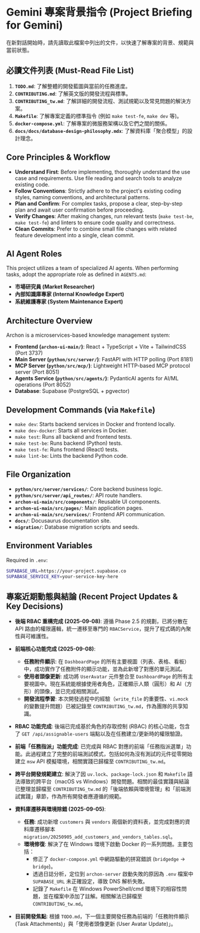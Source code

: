 # Gemini 專案背景指令 (Project Briefing for Gemini)

在新對話開始時，請先讀取此檔案中列出的文件，以快速了解專案的背景、規範與當前狀態。

## 必讀文件列表 (Must-Read File List)

1.  **`TODO.md`**: 了解整體的開發藍圖與當前的任務進度。
2.  **`CONTRIBUTING.md`**: 了解英文版的開發流程與標準。
3.  **`CONTRIBUTING_tw.md`**: 了解詳細的開發流程、測試規範以及常見問題的解決方案。
4.  **`Makefile`**: 了解專案定義的標準指令 (例如 `make test-fe`, `make dev` 等)。
5.  **`docker-compose.yml`**: 了解專案的微服務架構以及它們之間的關係。
6.  **`docs/docs/database-design-philosophy.mdx`**: 了解資料庫「聚合模型」的設計理念。

## Core Principles & Workflow

- **Understand First**: Before implementing, thoroughly understand the use case and requirements. Use file reading and search tools to analyze existing code.
- **Follow Conventions**: Strictly adhere to the project's existing coding styles, naming conventions, and architectural patterns.
- **Plan and Confirm**: For complex tasks, propose a clear, step-by-step plan and await user confirmation before proceeding.
- **Verify Changes**: After making changes, run relevant tests (`make test-be`, `make test-fe`) and linters to ensure code quality and correctness.
- **Clean Commits**: Prefer to combine small file changes with related feature development into a single, clean commit.

## AI Agent Roles

This project utilizes a team of specialized AI agents. When performing tasks, adopt the appropriate role as defined in `AGENTS.md`:

- **市場研究員 (Market Researcher)**
- **內部知識庫專家 (Internal Knowledge Expert)**
- **系統維護專家 (System Maintenance Expert)**

## Architecture Overview

Archon is a microservices-based knowledge management system:

- **Frontend (`archon-ui-main/`)**: React + TypeScript + Vite + TailwindCSS (Port 3737)
- **Main Server (`python/src/server/`)**: FastAPI with HTTP polling (Port 8181)
- **MCP Server (`python/src/mcp/`)**: Lightweight HTTP-based MCP protocol server (Port 8051)
- **Agents Service (`python/src/agents/`)**: PydanticAI agents for AI/ML operations (Port 8052)
- **Database**: Supabase (PostgreSQL + pgvector)

## Development Commands (via `Makefile`)

- `make dev`: Starts backend services in Docker and frontend locally.
- `make dev-docker`: Starts all services in Docker.
- `make test`: Runs all backend and frontend tests.
- `make test-be`: Runs backend (Python) tests.
- `make test-fe`: Runs frontend (React) tests.
- `make lint-be`: Lints the backend Python code.

## File Organization

- **`python/src/server/services/`**: Core backend business logic.
- **`python/src/server/api_routes/`**: API route handlers.
- **`archon-ui-main/src/components/`**: Reusable UI components.
- **`archon-ui-main/src/pages/`**: Main application pages.
- **`archon-ui-main/src/services/`**: Frontend API communication.
- **`docs/`**: Docusaurus documentation site.
- **`migration/`**: Database migration scripts and seeds.

## Environment Variables

Required in `.env`:

```bash
SUPABASE_URL=https://your-project.supabase.co
SUPABASE_SERVICE_KEY=your-service-key-here
```

## 專案近期動態與結論 (Recent Project Updates & Key Decisions)

- **後端 RBAC 重構完成 (2025-09-08)**: 遵循 Phase 2.5 的規劃，已將分散在 API 路由的權限邏輯，統一遷移至專門的 `RBACService`，提升了程式碼的內聚性與可維護性。

- **前端核心功能完成 (2025-09-08)**:
  - **任務附件顯示**: 在 `DashboardPage` 的所有主要視圖（列表、表格、看板）中，成功實作了任務附件的顯示功能，並為此新增了對應的單元測試。
  - **使用者頭像更新**: 成功將 `UserAvatar` 元件整合至 `DashboardPage` 的所有主要視圖中。現在系統能根據使用者角色，正確顯示人類（圓形）和 AI（方形）的頭像，並已完成相關測試。
  - **開發流程學習**: 本次開發過程中的經驗（`write_file` 的重要性、`vi.mock` 的變數提升問題）已被記錄至 `CONTRIBUTING_tw.md`，作為團隊的共享知識。

- **RBAC 功能完成**: 後端已完成基於角色的存取控制 (RBAC) 的核心功能，包含了 `GET /api/assignable-users` 端點以及在任務建立/更新時的權限驗證。
- **前端「任務指派」功能完成**: 已完成與 RBAC 對應的前端「任務指派選單」功能。此過程建立了完整的前端測試模式，包括如何為沒有測試的元件從零開始建立 `msw` API 模擬環境，相關實踐已歸檔至 `CONTRIBUTING_tw.md`。
- **跨平台開發規範建立**: 解決了因 `uv.lock`、`package-lock.json` 和 `Makefile` 語法導致的跨平台（macOS vs Windows）開發問題。相關的最佳實踐與結論已整理並歸檔至 `CONTRIBUTING_tw.md` 的「後端依賴與環境管理」和「前端測試實踐」章節，作為所有開發者應遵循的規範。
- **資料庫遷移與環境除錯 (2025-09-05)**:
  - **任務**: 成功新增 `customers` 與 `vendors` 兩個新的資料表，並完成對應的資料庫遷移腳本 `migration/20250905_add_customers_and_vendors_tables.sql`。
  - **環境修復**: 解決了在 Windows 環境下啟動 Docker 的一系列問題。主要包括：
    - 修正了 `docker-compose.yml` 中網路驅動的拼寫錯誤 (`bridgedge` -> `bridge`)。
    - 透過日誌分析，定位到 `archon-server` 啟動失敗的原因為 `.env` 檔案中 `SUPABASE_URL` 未正確設定，導致 DNS 解析失敗。
    - 記錄了 `Makefile` 在 Windows PowerShell/cmd 環境下的相容性問題，並在檔案中添加了註解。相關解法已歸檔至 `CONTRIBUTING_tw.md`。
- **目前開發焦點**: 根據 `TODO.md`，下一個主要開發任務為前端的「任務附件顯示 (Task Attachments)」與「使用者頭像更新 (User Avatar Update)」。